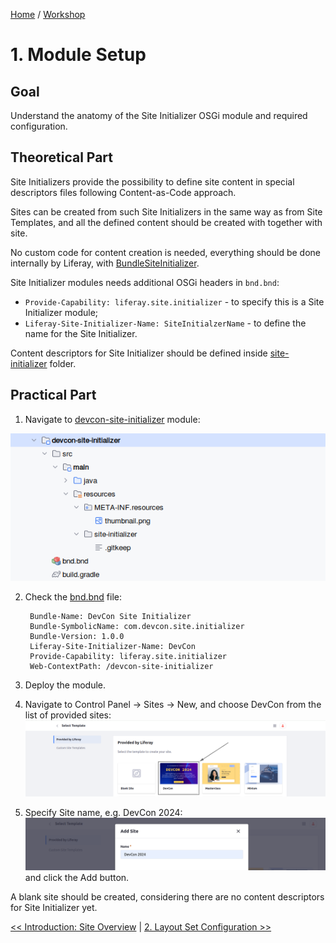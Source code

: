 [Home](../../../README.md) / [Workshop](../README.md) 

# 1. Module Setup

## Goal 

Understand the anatomy of the Site Initializer OSGi module and required configuration.

## Theoretical Part

Site Initializers provide the possibility to define site content in special descriptors files following Content-as-Code approach.

Sites can be created from such Site Initializers in the same way as from Site Templates, and all the defined content should be created with together with site.

No custom code for content creation is needed, everything should be done internally by Liferay, with [BundleSiteInitializer](https://github.com/liferay/liferay-portal/blob/master/modules/apps/site-initializer/site-initializer-extender/site-initializer-extender/src/main/java/com/liferay/site/initializer/extender/internal/BundleSiteInitializer.java).

Site Initializer modules needs additional OSGi headers in `bnd.bnd`:

- `Provide-Capability: liferay.site.initializer` - to specify this is a Site Initializer module;
- `Liferay-Site-Initializer-Name: SiteInitialzerName` - to define the name for the Site Initializer. 

Content descriptors for Site Initializer should be defined inside [site-initializer](../../../modules/devcon-site-initializer/src/main/resources/site-initializer) folder.

## Practical Part 

1. Navigate to [devcon-site-initializer](../../../modules/devcon-site-initializer) module:

![01.png](images/01.png)

2. Check the [bnd.bnd](../../../modules/devcon-site-initializer/bnd.bnd) file:

        Bundle-Name: DevCon Site Initializer
        Bundle-SymbolicName: com.devcon.site.initializer
        Bundle-Version: 1.0.0
        Liferay-Site-Initializer-Name: DevCon
        Provide-Capability: liferay.site.initializer
        Web-ContextPath: /devcon-site-initializer

3. Deploy the module.

4. Navigate to Control Panel → Sites → New, and choose DevCon from the list of provided sites:
![02.png](images/02.png)

5. Specify Site name, e.g. DevCon 2024:
![03.png](images/03.png)
and click the Add button.

A blank site should be created, considering there are no content descriptors for Site Initializer yet.

[<< Introduction: Site Overview](../00-site-overview/README.md) | [2. Layout Set Configuration >>](../02-layout-set/README.md)